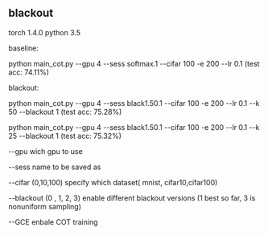 ## blackout

torch  1.4.0 
python 3.5

baseline:

python main_cot.py --gpu 4 --sess softmax.1 --cifar 100 -e 200 --lr 0.1    (test acc: 74.11%)


blackout:

python main_cot.py --gpu 4 --sess black1.50.1 --cifar 100 -e 200 --lr 0.1 --k 50 --blackout 1    (test acc: 75.28%)

python main_cot.py --gpu 4 --sess black1.50.1 --cifar 100 -e 200 --lr 0.1 --k 25 --blackout 1    (test acc: 75.32%)

--gpu    wich gpu to use


--sess   name to be saved as


--cifar  (0,10,100) specify which dataset( mnist, cifar10,cifar100)

--blackout (0 , 1, 2, 3) enable different blackout versions (1 best so far, 3 is nonuniform sampling)

--GCE enbale COT training

